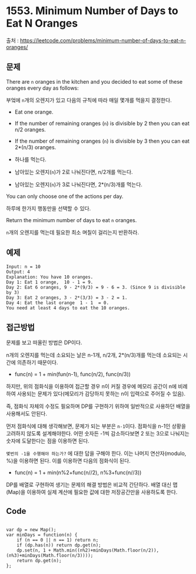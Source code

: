 # 1553. Minimum Number of Days to Eat N Oranges

출처 : https://leetcode.com/problems/minimum-number-of-days-to-eat-n-oranges/

## 문제

There are  `n`  oranges in the kitchen and you decided to eat some of these oranges every day as follows:

부엌에 `n`개의 오렌지가 있고 다음의 규칙에 따라 매일 몇개를 먹을지 결정한다.

-   Eat one orange.
-   If the number of remaining oranges (`n`) is divisible by 2 then you can eat n/2 oranges.
-   If the number of remaining oranges (`n`) is divisible by 3 then you can eat 2*(n/3) oranges.

- 하나를 먹는다.
- 남아있는 오렌지(`n`)가 2로 나눠진다면, n/2개를 먹는다.
- 남아있는 오렌지(`n`)가 3로 나눠진다면, 2*(n/3)개를 먹는다.

You can only choose one of the actions per day.

하루에 한가지 행동만을 선택할 수 있다.

Return the minimum number of days to eat  `n`  oranges.

`n`개의 오렌지를 먹는데 필요한 최소 며칠이 걸리는지 반환하라.

## 예제
```
Input: n = 10
Output: 4
Explanation: You have 10 oranges.
Day 1: Eat 1 orange,  10 - 1 = 9.  
Day 2: Eat 6 oranges, 9 - 2*(9/3) = 9 - 6 = 3. (Since 9 is divisible by 3)
Day 3: Eat 2 oranges, 3 - 2*(3/3) = 3 - 2 = 1. 
Day 4: Eat the last orange  1 - 1  = 0.
You need at least 4 days to eat the 10 oranges.
```

## 접근방법

문제를 보고 떠올린 방법은 DP이다.

n개의 오렌지를 먹는데 소요되는 날은 n-1개, n/2개, 2*(n/3)개를 먹는데 소요되는 시간에 의존하기 때문이다.
- func(n) = 1 + min(fun(n-1), func(n/2), func(n/3))

하지만, 위의 점화식을 이용하여 접근할 경우 n이 커질 경우에 메모리 공간이 n에 비례하여 사용되는 문제가 있다(메모리가 감당하지 못하는 n이 입력으로 주어질 수 있음).

즉, 점화식 자체의 수정도 필요하며 DP를 구현하기 위하여 일반적으로 사용하던 배열을 사용해서도 안된다.

먼저 점화식에 대해 생각해보면, 문제가 되는 부분은 `n-1`이다. 점화식을 n-1인 상황을 고려하지 않도록 설계해야한다. 어떤 숫자든 -1씩 감소하다보면 2 또는 3으로 나눠지는 숫자에 도달한다는 점을 이용하면 된다. 

`몇번의 -1을 수행해야 하는가?` 에 대한 답을 구해야 한다. 이는 나머지 연산자(modulo, %)을 이용하면 된다. 이를 이용하면 다음의 점화식이 된다.
- func(n) = 1 + min(n%2+func(n//2), n%3+func(n//3))

DP를 배열로 구현하여 생기는 문제의 해결 방법은 비교적 간단하다. 배열 대신 맵(Map)을 이용하여 실제 계산에 필요한 값에 대한 저장공간만을 사용하도록 한다.

## Code

<pre>
<code>
var dp = new Map();
var minDays = function(n) {
    if (n == 0 || n == 1) return n;
    if (dp.has(n)) return dp.get(n);
    dp.set(n, 1 + Math.min((n%2)+minDays(Math.floor(n/2)), (n%3)+minDays(Math.floor(n/3))));
    return dp.get(n);
};
</code>
</pre>
